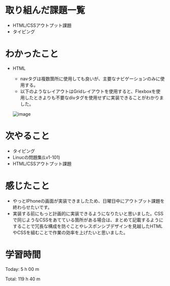 # 取り組んだ課題一覧
- HTML/CSSアウトプット課題
- タイピング

# わかったこと
- HTML
   - navタグは複数箇所に使用しても良いが、主要なナビゲーションのみに使用する。
   - 以下のようなレイアウトはGridレイアウトを使用すると、Flexboxを使用したときよりも不要なdivタグを使用せずに実装できることがわかりました。

   ![image](https://github.com/YokoyamaGen/daily_report/assets/66200883/99dd81da-ef88-4a8d-9c04-5a414c492f8a)





# 次やること
- タイピング
- Linucの問題集(Lv1-101)
- HTML/CSSアウトプット課題

# 感じたこと
- やっとIPhoneの画面が実装できましたため、日曜日中にアウトプット課題を終わらせたいです。
- 実装する前にもっと計画的に実装できるようになりたいと思いました。CSSで同じようなCSSをあてている箇所がある場合は、まとめて記載するようにすることで冗長な構成を防ぐことやレスポンシブデザインを見越したHTMLやCSSを組むことで作業の効率を上げたいと思いました。


# 学習時間
Today: 5 h 00 m

Total: 119 h 40 m

